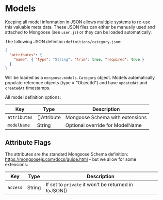 # Models

Keeping all model information in JSON allows multiple systems to re-use this valuable meta data. These JSON files can either be manually used and attached to Mongoose (see `user.js`) or they can be loaded automatically.

The following JSON definition `definitions/category.json`:

```json
{
  "attributes": {
    "name": { "type": "String", "trim": true, "required": true }
  }
}
```

Will be loaded as a `mongoose.models.Category` object. Models automatically populate reference objects (type = "ObjectId") and have `updatedAt` and `createdAt` timestamps.

All model definition options:

| Key          | Type        | Description                     |
| ------------ | ----------- | ------------------------------- |
| `attributes` | []Attribute | Mongoose Schema with extensions |
| `modelName`  | String      | Optional override for ModelName |

## Attribute Flags

The attributes are the standard Mongoose Schema definition: https://mongoosejs.com/docs/guide.html - but we allow for some extensions:

| Key      | Type   | Description                                          |
| -------- | ------ | ---------------------------------------------------- |
| `access` | String | If set to `private` it won't be returned in toJSON() |
